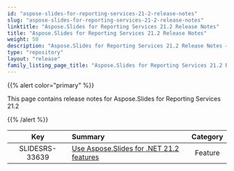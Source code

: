 ```yaml
---
id: "aspose-slides-for-reporting-services-21-2-release-notes"
slug: "aspose-slides-for-reporting-services-21-2-release-notes"
linktitle: "Aspose.Slides for Reporting Services 21.2 Release Notes"
title: "Aspose.Slides for Reporting Services 21.2 Release Notes"
weight: 50
description: "Aspose.Slides for Reporting Services 21.2 Release Notes – the latest updates and fixes."
type: "repository"
layout: "release"
family_listing_page_title: "Aspose.Slides for Reporting Services 21.2 Release Notes"
---
```


{{% alert color="primary" %}} 

This page contains release notes for Aspose.Slides for Reporting Services 21.2

{{% /alert %}} 

|**Key** |**Summary** |**Category** |
| :-: | :- | :-: |
|SLIDESRS-33639|[Use Aspose.Slides for .NET 21.2 features](https://docs.aspose.com/slides/net/aspose-slides-for-net-21-2-release-notes/)|Feature|


